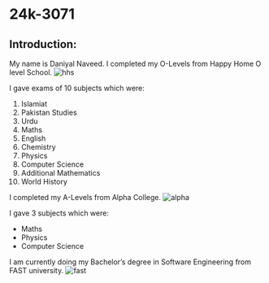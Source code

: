 # 24k-3071

## Introduction:
My name is Daniyal Naveed. I completed my O-Levels from Happy Home O level School. ![hhs](https://hhs.edu.pk/wp-content/uploads/2022/04/OLG.jpg)

I gave exams of 10 subjects which were:
1. Islamiat
2. Pakistan Studies
3. Urdu
4. Maths
5. English
6. Chemistry
7. Physics
8. Computer Science
9. Additional Mathematics
10. World History

I completed my A-Levels from Alpha College. ![alpha](https://college.alpha.edu.pk/Images/Gallery/Album/inner-2108953311.jpg) 

I gave 3 subjects which were:
- Maths
- Physics
- Computer Science

I am currently doing my Bachelor’s degree in Software Engineering from FAST university. ![fast](https://assets.change.org/photos/2/vo/vq/SYVovqxHCXaZwYq-1600x900-noPad.jpg?1535746159)
